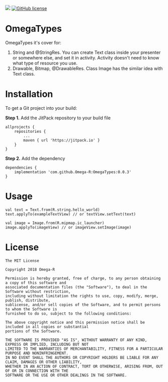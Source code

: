 [![](https://jitpack.io/v/Omega-R/OmegaTypes.svg)](https://jitpack.io/#Omega-R/OmegaTypes)
[![GitHub license](https://img.shields.io/github/license/mashape/apistatus.svg)](https://opensource.org/licenses/MIT)

# OmegaTypes
OmegaTypes it's cover for:  
1) String and @StringRes. 
You can create Text class inside your presenter or somewhere else, and set it in activity. Activity doesn't need to know what type 
of resource you use.
2) Drawable, Bitmap, @DrawableRes. Class Image has the similar idea with Text class.

# Installation
To get a Git project into your build:

**Step 1.** Add the JitPack repository to your build file
```
allprojects {
    repositories {
        ...
        maven { url 'https://jitpack.io' }
    }
}
```
**Step 2.** Add the dependency
```
dependencies {
    implementation 'com.github.Omega-R:OmegaTypes:0.0.3'
}
```

# Usage

```
val text = Text.from(R.string.hello_world)
text.applyTo(exampleTextView) // or textView.setText(text)
        
val image = Image.from(R.mipmap.ic_launcher)
image.applyTo(imageView) // or imageView.setImage(image)

```

# License
```
The MIT License

Copyright 2018 Omega-R

Permission is hereby granted, free of charge, to any person obtaining a copy of this software and 
associated documentation files (the "Software"), to deal in the Software without restriction, 
including without limitation the rights to use, copy, modify, merge, publish, distribute, 
sublicense, and/or sell copies of the Software, and to permit persons to whom the Software is 
furnished to do so, subject to the following conditions:

The above copyright notice and this permission notice shall be included in all copies or substantial
portions of the Software.

THE SOFTWARE IS PROVIDED "AS IS", WITHOUT WARRANTY OF ANY KIND, EXPRESS OR IMPLIED, INCLUDING BUT NOT 
LIMITED TO THE WARRANTIES OF MERCHANTABILITY, FITNESS FOR A PARTICULAR PURPOSE AND NONINFRINGEMENT. 
IN NO EVENT SHALL THE AUTHORS OR COPYRIGHT HOLDERS BE LIABLE FOR ANY CLAIM, DAMAGES OR OTHER LIABILITY, 
WHETHER IN AN ACTION OF CONTRACT, TORT OR OTHERWISE, ARISING FROM, OUT OF OR IN CONNECTION WITH THE 
SOFTWARE OR THE USE OR OTHER DEALINGS IN THE SOFTWARE.
```
